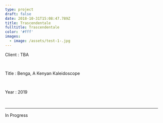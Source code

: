 ```yaml
---
type: project
draft: false
date: 2018-10-31T15:08:47.789Z
title: Trascendentale
fulltitle: Trascendentale
color: '#fff'
images:
  - image: /assets/test-1-.jpg
---
```

Client : TBA

<br/>

Title : Benga, A Kenyan Kaleidoscope

<br/>

Year : 2019

<br/>



- - -

In Progress
